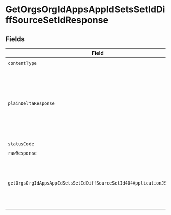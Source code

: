 # GetOrgsOrgIdAppsAppIdSetsSetIdDiffSourceSetIdResponse


## Fields

| Field                                                                                                                    | Type                                                                                                                     | Required                                                                                                                 | Description                                                                                                              |
| ------------------------------------------------------------------------------------------------------------------------ | ------------------------------------------------------------------------------------------------------------------------ | ------------------------------------------------------------------------------------------------------------------------ | ------------------------------------------------------------------------------------------------------------------------ |
| `contentType`                                                                                                            | *String*                                                                                                                 | :heavy_check_mark:                                                                                                       | N/A                                                                                                                      |
| `plainDeltaResponse`                                                                                                     | [demo_1.test_1.models.shared.PlainDeltaResponse](../../models/shared/PlainDeltaResponse.md)                              | :heavy_minus_sign:                                                                                                       | A Deployment Delta which if applied to the Set with ID `sourceSetId` gives the Set with ID `setId`.<br/><br/>            |
| `statusCode`                                                                                                             | *Integer*                                                                                                                | :heavy_check_mark:                                                                                                       | N/A                                                                                                                      |
| `rawResponse`                                                                                                            | [HttpResponse<byte[]>](https://docs.oracle.com/en/java/javase/11/docs/api/java.net.http/java/net/http/HttpResponse.html) | :heavy_minus_sign:                                                                                                       | N/A                                                                                                                      |
| `getOrgsOrgIdAppsAppIdSetsSetIdDiffSourceSetId404ApplicationJSONString`                                                  | *String*                                                                                                                 | :heavy_minus_sign:                                                                                                       | No Deployment Set with ID `setId` or `sourceSetId` found in Application.<br/><br/>                                       |